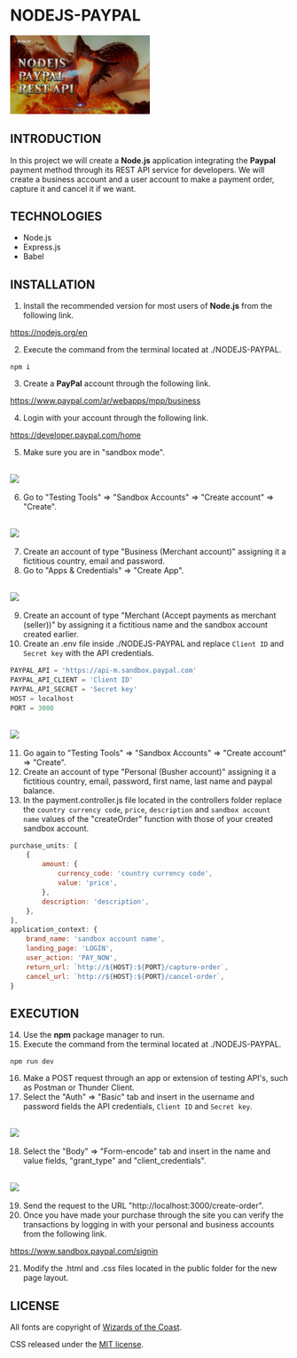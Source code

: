 # NODEJS-PAYPAL

<img width="50%" src="./src/public/images/nodejs_paypal_restapi.png" />

## INTRODUCTION

In this project we will create a **Node.js** application integrating the **Paypal** payment method through its REST API service for developers.
We will create a business account and a user account to make a payment order, capture it and cancel it if we want.

## TECHNOLOGIES

- Node.js
- Express.js
- Babel

## INSTALLATION

1. Install the recommended version for most users of **Node.js** from the following link.

https://nodejs.org/en

2. Execute the command from the terminal located at ./NODEJS-PAYPAL.

```shell
npm i
```

3. Create a **PayPal** account through the following link.

https://www.paypal.com/ar/webapps/mpp/business

4. Login with your account through the following link.

https://developer.paypal.com/home

5. Make sure you are in "sandbox mode".

<br />

<img width="50%" src="https://i.postimg.cc/fbN224CY/DEVELOPER-PAYPAL-HOME.png" />

<br />

6. Go to "Testing Tools" => "Sandbox Accounts" => "Create account" => "Create".

<br />

<img width="50%" src="https://i.postimg.cc/FRK2p5FD/SANDBOX-ACCOUNT.png" />

<br />

7. Create an account of type "Business (Merchant account)" assigning it a fictitious country, email and password.
8. Go to "Apps & Credentials" => "Create App".

<br />

<img width="50%" src="https://i.postimg.cc/2y8DLbM9/APP-ACCOUNT.png" />

<br />

9. Create an account of type "Merchant (Accept payments as merchant (seller))" by assigning it a fictitious name and the sandbox account created earlier.
10. Create an .env file inside ./NODEJS-PAYPAL and replace `Client ID` and `Secret key` with the API credentials.

```js
PAYPAL_API = 'https://api-m.sandbox.paypal.com'
PAYPAL_API_CLIENT = 'Client ID'
PAYPAL_API_SECRET = 'Secret key'
HOST = localhost
PORT = 3000
```

<br />

<img width="50%" src="https://i.postimg.cc/cJL18z3B/API-CREDENTIALS.png" />

<br />

11. Go again to "Testing Tools" => "Sandbox Accounts" => "Create account" => "Create".
12. Create an account of type "Personal (Busher account)" assigning it a fictitious country, email, password, first name, last name and paypal balance.
13. In the payment.controller.js file located in the controllers folder replace the `country currency code`, `price`, `description` and `sandbox account name` values of the "createOrder" function with those of your created sandbox account.

```js
purchase_units: [
	{
		amount: {
			currency_code: 'country currency code',
			value: 'price',
		},
		description: 'description',
	},
],
application_context: {
	brand_name: 'sandbox account name',
	landing_page: 'LOGIN',
	user_action: 'PAY_NOW',
	return_url: `http://${HOST}:${PORT}/capture-order`,
	cancel_url: `http://${HOST}:${PORT}/cancel-order`,
}
```

## EXECUTION

14. Use the **npm** package manager to run.
15. Execute the command from the terminal located at ./NODEJS-PAYPAL.

```shell
npm run dev
```

16. Make a POST request through an app or extension of testing API's, such as Postman or Thunder Client.
17. Select the "Auth" => "Basic" tab and insert in the username and password fields the API credentials, `Client ID` and `Secret key`.

<br />

<img width="50%" src="https://i.postimg.cc/kG02mPTy/POST-AUTH-REQUEST.png" />

<br />

18. Select the "Body" => "Form-encode" tab and insert in the name and value fields, "grant_type" and "client_credentials".

<br />

<img width="50%" src="https://i.postimg.cc/Y0xbh7Pt/BODY-REQUEST-POST.png" />

<br />

19. Send the request to the URL "http://localhost:3000/create-order".
20. Once you have made your purchase through the site you can verify the transactions by logging in with your personal and business accounts from the following link.

https://www.sandbox.paypal.com/signin

21. Modify the .html and .css files located in the public folder for the new page layout.

## LICENSE

All fonts are copyright of [Wizards of the Coast](http://magicthegathering.com).

CSS released under the [MIT license](https://github.com/Saeris/typeface-beleren-bold/blob/master/LICENSE.md).
